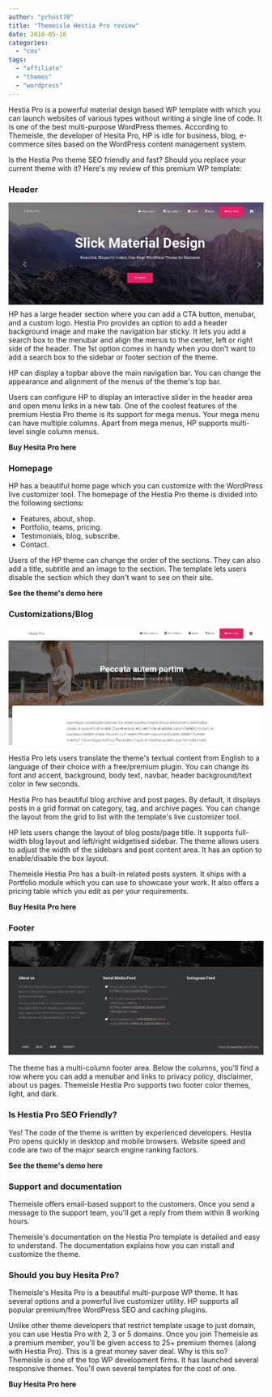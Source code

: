 ```yaml
---
author: "prhost78"
title: "Themeisle Hestia Pro review"
date: 2018-05-16
categories: 
  - "cms"
tags: 
  - "affiliate"
  - "themes"
  - "wordpress"
---
```


Hestia Pro is a powerful material design based WP template with which you can launch websites of various types without writing a single line of code. It is one of the best multi-purpose WordPress themes. According to Themeisle, the developer of Hesita Pro, HP is idle for business, blog, e-commerce sites based on the WordPress content management system.

Is the Hestia Pro theme SEO friendly and fast? Should you replace your current theme with it? Here's my review of this premium WP template:

### Header

![Hesita Pro frontpage](images/Heista-Pro-frontpage-1.jpg) HP has a large header section where you can add a CTA button, menubar, and a custom logo. Hestia Pro provides an option to add a header background image and make the navigation bar sticky. It lets you add a search box to the menubar and align the menus to the center, left or right side of the header. The 1st option comes in handy when you don't want to add a search box to the sidebar or footer section of the theme.

HP can display a topbar above the main navigation bar. You can change the appearance and alignment of the menus of the theme's top bar.

Users can configure HP to display an interactive slider in the header area and open menu links in a new tab. One of the coolest features of the premium Hestia Pro theme is its support for mega menus. Your mega menu can have multiple columns. Apart from mega menus, HP supports multi-level single column menus.

**Buy Hesita Pro here**

### Homepage

HP has a beautiful home page which you can customize with the WordPress live customizer tool. The homepage of the Hestia Pro theme is divided into the following sections:

- Features, about, shop.
- Portfolio, teams, pricing.
- Testimonials, blog, subscribe.
- Contact.

Users of the HP theme can change the order of the sections. They can also add a title, subtitle and an image to the section. The template lets users disable the section which they don't want to see on their site.

**See the theme's demo here**

### Customizations/Blog

![hesita pro](images/heista-pro-1.jpg)

Hestia Pro lets users translate the theme's textual content from English to a language of their choice with a free/premium plugin. You can change its font and accent, background, body text, navbar, header background/text color in few seconds.

Hestia Pro has beautiful blog archive and post pages. By default, it displays posts in a grid format on category, tag, and archive pages. You can change the layout from the grid to list with the template's live customizer tool.

HP lets users change the layout of blog posts/page title. It supports full-width blog layout and left/right widgetised sidebar. The theme allows users to adjust the width of the sidebars and post content area. It has an option to enable/disable the box layout.

Themeisle Hestia Pro has a built-in related posts system. It ships with a Portfolio module which you can use to showcase your work. It also offers a pricing table which you edit as per your requirements.

**Buy Hesita Pro here**

### Footer

![Hesita footer](images/Heista-footer-1.jpg)

The theme has a multi-column footer area. Below the columns, you'll find a row where you can add a menubar and links to privacy policy, disclaimer, about us pages. Themeisle Hestia Pro supports two footer color themes, light, and dark.

### Is Hestia Pro SEO Friendly?

Yes! The code of the theme is written by experienced developers. Hestia Pro opens quickly in desktop and mobile browsers. Website speed and code are two of the major search engine ranking factors.

**See the theme's demo here**

### Support and documentation

Themeisle offers email-based support to the customers. Once you send a message to the support team, you'll get a reply from them within 8 working hours.

Themeisle's documentation on the Hestia Pro template is detailed and easy to understand. The documentation explains how you can install and customize the theme.

### Should you buy Hesita Pro?

Themeisle's Hesita Pro is a beautiful multi-purpose WP theme. It has several options and a powerful live customizer utility. HP supports all popular premium/free WordPress SEO and caching plugins.

Unlike other theme developers that restrict template usage to just domain, you can use Hestia Pro with 2, 3 or 5 domains. Once you join Themeisle as a premium member, you'll be given access to 25+ premium themes (along with Hestia Pro). This is a great money saver deal. Why is this so? Themeisle is one of the top WP development firms. It has launched several responsive themes. You'll own several templates for the cost of one.

**Buy Hesita Pro here**
